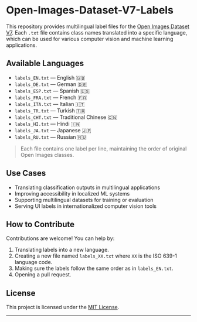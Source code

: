 # Open-Images-Dataset-V7-Labels

This repository provides multilingual label files for the [Open Images Dataset V7](https://storage.googleapis.com/openimages/web/index.html). Each `.txt` file contains class names translated into a specific language, which can be used for various computer vision and machine learning applications.

## Available Languages

- `labels_EN.txt` — English 🇬🇧  
- `labels_DE.txt` — German 🇩🇪  
- `labels_ESP.txt` — Spanish 🇪🇸  
- `labels_FRA.txt` — French 🇫🇷  
- `labels_ITA.txt` — Italian 🇮🇹  
- `labels_TR.txt` — Turkish 🇹🇷  
- `labels_CHT.txt` — Traditional Chinese 🇨🇳  
- `labels_HI.txt` — Hindi 🇮🇳  
- `labels_JA.txt` — Japanese 🇯🇵  
- `labels_RU.txt` — Russian 🇷🇺  

> Each file contains one label per line, maintaining the order of original Open Images classes.

## Use Cases

- Translating classification outputs in multilingual applications
- Improving accessibility in localized ML systems
- Supporting multilingual datasets for training or evaluation
- Serving UI labels in internationalized computer vision tools

## How to Contribute

Contributions are welcome! You can help by:

1. Translating labels into a new language.
2. Creating a new file named `labels_XX.txt` where `XX` is the ISO 639-1 language code.
3. Making sure the labels follow the same order as in `labels_EN.txt`.
4. Opening a pull request.

## License

This project is licensed under the [MIT License](LICENSE).

---
